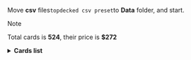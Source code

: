 Move <b>csv</b> files```topdecked csv preset```to <b>Data</b> folder, and start.

> [!NOTE]
> Total cards is <b>524</b>, their price is <b>$272</b>

<details>
  <summary><b>Cards list</b></summary>

<ul>
 <li> $0.02 <b><a href="https://scryfall.com/card/afr/45/">Air-Cult Elemental</a></b> afr - foil (1)</li>
 <li> $0.13 <b><a href="https://scryfall.com/card/afr/275/">Mountain</a></b> afr - foil (1)</li>
 <li> $0.11 <b><a href="https://scryfall.com/card/afr/274/">Mountain</a></b> afr - foil (1)</li>
 <li> $0.09 <b><a href="https://scryfall.com/card/afr/277/">Mountain</a></b> afr - foil (1)</li>
 <li> $0.12 <b><a href="https://scryfall.com/card/afr/276/">Mountain</a></b> afr - foil (1)</li>
 <li> $0.14 <b><a href="https://scryfall.com/card/afr/279/">Forest</a></b> afr - foil (1)</li>
 <li> $0.13 <b><a href="https://scryfall.com/card/afr/278/">Forest</a></b> afr - foil (1)</li>
 <li> $0.17 <b><a href="https://scryfall.com/card/afr/281/">Forest</a></b> afr - foil (1)</li>
 <li> $0.13 <b><a href="https://scryfall.com/card/afr/280/">Forest</a></b> afr - foil (1)</li>
 <li> $0.12 <b><a href="https://scryfall.com/card/afr/265/">Plains</a></b> afr - foil (1)</li>
 <li> $0.12 <b><a href="https://scryfall.com/card/afr/263/">Plains</a></b> afr - foil (1)</li>
 <li> $0.12 <b><a href="https://scryfall.com/card/afr/262/">Plains</a></b> afr - foil (1)</li>
 <li> $0.09 <b><a href="https://scryfall.com/card/afr/264/">Plains</a></b> afr - foil (1)</li>
 <li> $0.11 <b><a href="https://scryfall.com/card/afr/268/">Island</a></b> afr - foil (1)</li>
 <li> $0.08 <b><a href="https://scryfall.com/card/afr/269/">Island</a></b> afr - foil (1)</li>
 <li> $0.14 <b><a href="https://scryfall.com/card/afr/266/">Island</a></b> afr - foil (1)</li>
 <li> $0.10 <b><a href="https://scryfall.com/card/afr/267/">Island</a></b> afr - foil (1)</li>
 <li> $0.11 <b><a href="https://scryfall.com/card/afr/270/">Swamp</a></b> afr - foil (1)</li>
 <li> $0.15 <b><a href="https://scryfall.com/card/afr/272/">Swamp</a></b> afr - foil (1)</li>
 <li> $0.13 <b><a href="https://scryfall.com/card/afr/273/">Swamp</a></b> afr - foil (1)</li>
 <li> $0.12 <b><a href="https://scryfall.com/card/afr/271/">Swamp</a></b> afr - foil (1)</li>
 <li> $0.22 <b><a href="https://scryfall.com/card/afr/397/">Treasure Chest</a></b> afr - foil (1)</li>
 <li> $0.24 <b><a href="https://scryfall.com/card/afr/136/">Chaos Channeler</a></b> afr - foil (1)</li>
 <li> $0.07 <b><a href="https://scryfall.com/card/afr/46/">Arcane Investigator</a></b> afr - foil (1)</li>
 <li> $0.34 <b><a href="https://scryfall.com/card/afr/228/">Monk Class</a></b> afr - foil (1)</li>
 <li> $0.20 <b><a href="https://scryfall.com/card/afr/117/">Reaper's Talisman</a></b> afr - foil (1)</li>
 <li> $0.39 <b><a href="https://scryfall.com/card/afr/375/">Forsworn Paladin</a></b> afr - foil (1)</li>
 <li> $0.06 <b><a href="https://scryfall.com/card/afr/310/">Rimeshield Frost Giant</a></b> afr - foil (1)</li>
 <li> $0.18 <b><a href="https://scryfall.com/card/afr/84/">You Find the Villains' Lair</a></b> afr - foil (1)</li>
 <li> $0.35 <b><a href="https://scryfall.com/card/afr/33/">Portable Hole</a></b> afr - nonfoil (1)</li>
 <li> $0.11 <b><a href="https://scryfall.com/card/afr/175/">Choose Your Weapon</a></b> afr - nonfoil (1)</li>
 <li> $0.05 <b><a href="https://scryfall.com/card/afr/149/">Hulking Bugbear</a></b> afr - nonfoil (1)</li>
 <li> $0.13 <b><a href="https://scryfall.com/card/afr/105/">Gelatinous Cube</a></b> afr - nonfoil (1)</li>
 <li> $0.16 <b><a href="https://scryfall.com/card/afr/337/">Bruenor Battlehammer</a></b> afr - nonfoil (1)</li>
 <li> $0.04 <b><a href="https://scryfall.com/card/afr/231/">Shessra, Death's Whisper</a></b> afr - nonfoil (1)</li>
 <li> $0.22 <b><a href="https://scryfall.com/card/afr/371/">Yuan-Ti Malison</a></b> afr - nonfoil (1)</li>
 <li> $0.06 <b><a href="https://scryfall.com/card/afr/137/">Critical Hit</a></b> afr - nonfoil (2)</li>
 <li> $0.01 <b><a href="https://scryfall.com/card/afr/247/">Iron Golem</a></b> afr - nonfoil (1)</li>
 <li> $0.77 <b><a href="https://scryfall.com/card/afr/180/">Druid Class</a></b> afr - nonfoil (1)</li>
 <li> $0.77 <b><a href="https://scryfall.com/card/afr/180/">Druid Class</a></b> afr - nonfoil (1)</li>
 <li> $0.03 <b><a href="https://scryfall.com/card/afr/244/">Fifty Feet of Rope</a></b> afr - nonfoil (1)</li>
 <li> $1.15 <b><a href="https://scryfall.com/card/afr/62/">Iymrith, Desert Doom</a></b> afr - nonfoil (2)</li>
 <li> $0.15 <b><a href="https://scryfall.com/card/afr/21/">Ingenious Smith</a></b> afr - nonfoil (2)</li>
 <li> $0.45 <b><a href="https://scryfall.com/card/afr/29/">Paladin Class</a></b> afr - nonfoil (1)</li>
 <li> $4.07 <b><a href="https://scryfall.com/card/afr/138/">Delina, Wild Mage</a></b> afr - nonfoil (1)</li>
 <li> $0.20 <b><a href="https://scryfall.com/card/afr/98/">Drider</a></b> afr - nonfoil (2)</li>
 <li> $0.08 <b><a href="https://scryfall.com/card/afr/3/">Blink Dog</a></b> afr - nonfoil (1)</li>
 <li> $0.04 <b><a href="https://scryfall.com/card/afr/12/">Divine Smite</a></b> afr - nonfoil (1)</li>
 <li> $0.07 <b><a href="https://scryfall.com/card/afr/49/">Blue Dragon</a></b> afr - nonfoil (1)</li>
 <li> $1.28 <b><a href="https://scryfall.com/card/afr/147/">Hobgoblin Bandit Lord</a></b> afr - nonfoil (1)</li>
 <li> $0.41 <b><a href="https://scryfall.com/card/afr/243/">Eye of Vecna</a></b> afr - nonfoil (2)</li>
 <li> $0.06 <b><a href="https://scryfall.com/card/afr/54/">Displacer Beast</a></b> afr - nonfoil (3)</li>
 <li> $0.07 <b><a href="https://scryfall.com/card/afr/111/">Lightfoot Rogue</a></b> afr - nonfoil (2)</li>
 <li> $0.41 <b><a href="https://scryfall.com/card/afr/132/">Battle Cry Goblin</a></b> afr - nonfoil (2)</li>
 <li> $0.02 <b><a href="https://scryfall.com/card/afr/77/">Sudden Insight</a></b> afr - nonfoil (1)</li>
 <li> $0.21 <b><a href="https://scryfall.com/card/afr/48/">The Blackstaff of Waterdeep</a></b> afr - nonfoil (1)</li>
 <li> $0.20 <b><a href="https://scryfall.com/card/afr/125/">Warlock Class</a></b> afr - nonfoil (2)</li>
 <li> $0.17 <b><a href="https://scryfall.com/card/afr/114/">Power Word Kill</a></b> afr - nonfoil (3)</li>
 <li> $4.49 <b><a href="https://scryfall.com/card/afr/254/">Den of the Bugbear</a></b> afr - nonfoil (1)</li>
 <li> $0.07 <b><a href="https://scryfall.com/card/afr/135/">Burning Hands</a></b> afr - nonfoil (2)</li>
 <li> $0.09 <b><a href="https://scryfall.com/card/afr/240/">Bag of Holding</a></b> afr - nonfoil (1)</li>
 <li> $0.05 <b><a href="https://scryfall.com/card/afr/7/">Cloister Gargoyle</a></b> afr - nonfoil (1)</li>
 <li> $0.04 <b><a href="https://scryfall.com/card/afr/210/">Wandering Troubadour</a></b> afr - nonfoil (2)</li>
 <li> $0.04 <b><a href="https://scryfall.com/card/afr/107/">Grim Wanderer</a></b> afr - nonfoil (1)</li>
 <li> $0.20 <b><a href="https://scryfall.com/card/afr/88/">Asmodeus the Archfiend</a></b> afr - nonfoil (1)</li>
 <li> $0.04 <b><a href="https://scryfall.com/card/afr/192/">Loathsome Troll</a></b> afr - nonfoil (1)</li>
 <li> $3.10 <b><a href="https://scryfall.com/card/afr/222/">Fighter Class</a></b> afr - nonfoil (2)</li>
 <li> $0.03 <b><a href="https://scryfall.com/card/afr/76/">Split the Party</a></b> afr - nonfoil (1)</li>
 <li> $0.06 <b><a href="https://scryfall.com/card/afr/67/">Power of Persuasion</a></b> afr - nonfoil (1)</li>
 <li> $0.11 <b><a href="https://scryfall.com/card/afr/323/">Zalto, Fire Giant Duke</a></b> afr - nonfoil (2)</li>
 <li> $0.06 <b><a href="https://scryfall.com/card/afr/234/">Targ Nar, Demon-Fang Gnoll</a></b> afr - nonfoil (2)</li>
 <li> $0.04 <b><a href="https://scryfall.com/card/afr/96/">Demogorgon's Clutches</a></b> afr - nonfoil (1)</li>
 <li> $0.13 <b><a href="https://scryfall.com/card/afr/32/">Plate Armor</a></b> afr - nonfoil (2)</li>
 <li> $0.03 <b><a href="https://scryfall.com/card/afr/201/">Purple Worm</a></b> afr - nonfoil (2)</li>
 <li> $0.26 <b><a href="https://scryfall.com/card/afr/260/">Temple of the Dragon Queen</a></b> afr - nonfoil (1)</li>
 <li> $0.07 <b><a href="https://scryfall.com/card/afr/57/">Eccentric Apprentice</a></b> afr - nonfoil (2)</li>
 <li> $0.17 <b><a href="https://scryfall.com/card/afr/342/">Kalain, Reclusive Painter</a></b> afr - nonfoil (1)</li>
 <li> $0.73 <b><a href="https://scryfall.com/card/afr/200/">Prosperous Innkeeper</a></b> afr - nonfoil (1)</li>
 <li> $0.19 <b><a href="https://scryfall.com/card/afr/236/">Trelasarra, Moon Dancer</a></b> afr - nonfoil (1)</li>
 <li> $1.50 <b><a href="https://scryfall.com/card/afr/211/">Werewolf Pack Leader</a></b> afr - nonfoil (1)</li>
 <li> $0.15 <b><a href="https://scryfall.com/card/afr/127/">Wight</a></b> afr - nonfoil (1)</li>
 <li> $0.08 <b><a href="https://scryfall.com/card/afr/58/">Feywild Trickster</a></b> afr - nonfoil (1)</li>
 <li> $3.98 <b><a href="https://scryfall.com/card/afr/18/">Guardian of Faith</a></b> afr - nonfoil (1)</li>
 <li> $0.07 <b><a href="https://scryfall.com/card/afr/224/">Hama Pashar, Ruin Seeker</a></b> afr - nonfoil (1)</li>
 <li> $0.09 <b><a href="https://scryfall.com/card/afr/120/">Skullport Merchant</a></b> afr - nonfoil (1)</li>
 <li> $0.07 <b><a href="https://scryfall.com/card/afr/136/">Chaos Channeler</a></b> afr - nonfoil (1)</li>
 <li> $0.06 <b><a href="https://scryfall.com/card/afr/221/">Farideh, Devil's Chosen</a></b> afr - nonfoil (1)</li>
 <li> $0.07 <b><a href="https://scryfall.com/card/afr/44/">Aberrant Mind Sorcerer</a></b> afr - nonfoil (1)</li>
 <li> $0.24 <b><a href="https://scryfall.com/card/afr/216/">Adult Gold Dragon</a></b> afr - nonfoil (1)</li>
 <li> $0.16 <b><a href="https://scryfall.com/card/afr/353/">Evolving Wilds</a></b> afr - nonfoil (1)</li>
 <li> $0.14 <b><a href="https://scryfall.com/card/afr/255/">Dungeon Descent</a></b> afr - nonfoil (1)</li>
 <li> $0.72 <b><a href="https://scryfall.com/card/afr/233/">Sorcerer Class</a></b> afr - nonfoil (1)</li>
 <li> $0.09 <b><a href="https://scryfall.com/card/afr/59/">Fly</a></b> afr - nonfoil (1)</li>
 <li> $0.19 <b><a href="https://scryfall.com/card/afr/131/">Barbarian Class</a></b> afr - nonfoil (1)</li>
 <li> $0.22 <b><a href="https://scryfall.com/card/afr/170/">You See a Pair of Goblins</a></b> afr - nonfoil (1)</li>
 <li> $0.02 <b><a href="https://scryfall.com/card/afr/36/">Rally Maneuver</a></b> afr - nonfoil (2)</li>
 <li> $0.19 <b><a href="https://scryfall.com/card/afr/169/">You Find Some Prisoners</a></b> afr - nonfoil (1)</li>
 <li> $0.04 <b><a href="https://scryfall.com/card/afr/215/">You Meet in a Tavern</a></b> afr - nonfoil (1)</li>
 <li> $0.08 <b><a href="https://scryfall.com/card/afr/145/">Goblin Morningstar</a></b> afr - nonfoil (1)</li>
 <li> $0.06 <b><a href="https://scryfall.com/card/afr/242/">Dungeon Map</a></b> afr - nonfoil (1)</li>
 <li> $0.18 <b><a href="https://scryfall.com/card/afr/246/">Hand of Vecna</a></b> afr - nonfoil (1)</li>
 <li> $0.22 <b><a href="https://scryfall.com/card/afr/397/">Treasure Chest</a></b> afr - foil (1)</li>
 <li> $4.66 <b><a href="https://scryfall.com/card/afr/138/">Delina, Wild Mage</a></b> afr - foil (1)</li>
 <li> $4.39 <b><a href="https://scryfall.com/card/afr/87/">Acererak the Archlich</a></b> afr - foil (1)</li>
 <li> $2.62 <b><a href="https://scryfall.com/card/ddr/1/">Nissa, Voice of Zendikar</a></b> ddr - foil (1)</li>
 <li> $0.60 <b><a href="https://scryfall.com/card/ddr/36/">Ob Nixilis Reignited</a></b> ddr - foil (1)</li>
 <li> $0.47 <b><a href="https://scryfall.com/card/ddr/56/">Pestilence Demon</a></b> ddr - nonfoil (1)</li>
 <li> $0.11 <b><a href="https://scryfall.com/card/ddr/3/">Briarhorn</a></b> ddr - nonfoil (2)</li>
 <li> $0.41 <b><a href="https://scryfall.com/card/ddr/53/">Indulgent Tormentor</a></b> ddr - nonfoil (1)</li>
 <li> $0.16 <b><a href="https://scryfall.com/card/ddr/58/">Quest for the Gravelord</a></b> ddr - nonfoil (2)</li>
 <li> $0.25 <b><a href="https://scryfall.com/card/ddr/62/">Squelching Leeches</a></b> ddr - nonfoil (1)</li>
 <li> $0.23 <b><a href="https://scryfall.com/card/ddr/61/">Smallpox</a></b> ddr - nonfoil (2)</li>
 <li> $0.11 <b><a href="https://scryfall.com/card/ddr/19/">Scythe Leopard</a></b> ddr - nonfoil (2)</li>
 <li> $0.13 <b><a href="https://scryfall.com/card/ddr/45/">Despoiler of Souls</a></b> ddr - nonfoil (1)</li>
 <li> $0.08 <b><a href="https://scryfall.com/card/ddr/42/">Carrier Thrall</a></b> ddr - nonfoil (2)</li>
 <li> $0.20 <b><a href="https://scryfall.com/card/ddr/60/">Shadows of the Past</a></b> ddr - nonfoil (1)</li>
 <li> $0.10 <b><a href="https://scryfall.com/card/ddr/26/">Woodborn Behemoth</a></b> ddr - nonfoil (2)</li>
 <li> $0.93 <b><a href="https://scryfall.com/card/ddr/65/">Leechridden Swamp</a></b> ddr - nonfoil (1)</li>
 <li> $0.44 <b><a href="https://scryfall.com/card/ddr/10/">Gaea's Blessing</a></b> ddr - nonfoil (1)</li>
 <li> $0.21 <b><a href="https://scryfall.com/card/ddr/24/">Walker of the Grove</a></b> ddr - nonfoil (1)</li>
 <li> $0.19 <b><a href="https://scryfall.com/card/ddr/6/">Cloudthresher</a></b> ddr - nonfoil (1)</li>
 <li> $0.08 <b><a href="https://scryfall.com/card/ddr/12/">Jaddi Lifestrider</a></b> ddr - nonfoil (2)</li>
 <li> $0.42 <b><a href="https://scryfall.com/card/ddr/29/">Mosswort Bridge</a></b> ddr - nonfoil (1)</li>
 <li> $0.10 <b><a href="https://scryfall.com/card/ddr/20/">Seek the Horizon</a></b> ddr - nonfoil (1)</li>
 <li> $0.50 <b><a href="https://scryfall.com/card/ddr/44/">Desecration Demon</a></b> ddr - nonfoil (1)</li>
 <li> $0.51 <b><a href="https://scryfall.com/card/ddr/2/">Abundance</a></b> ddr - nonfoil (1)</li>
 <li> $0.27 <b><a href="https://scryfall.com/card/ddr/30/">Treetop Village</a></b> ddr - nonfoil (1)</li>
 <li> $0.21 <b><a href="https://scryfall.com/card/ddr/57/">Priest of the Blood Rite</a></b> ddr - nonfoil (1)</li>
 <li> $0.43 <b><a href="https://scryfall.com/card/ddr/16/">Oran-Rief Hydra</a></b> ddr - nonfoil (1)</li>
 <li> $0.47 <b><a href="https://scryfall.com/card/ddr/38/">Ambition's Cost</a></b> ddr - nonfoil (1)</li>
 <li> $0.19 <b><a href="https://scryfall.com/card/ddr/21/">Thicket Elemental</a></b> ddr - nonfoil (1)</li>
 <li> $0.04 <b><a href="https://scryfall.com/card/khm/157/">Tuskeri Firewalker</a></b> khm - foil (1)</li>
 <li> $0.26 <b><a href="https://scryfall.com/card/khm/223/">Moritte of the Frost</a></b> khm - foil (1)</li>
 <li> $0.66 <b><a href="https://scryfall.com/card/khm/397/">Mountain</a></b> khm - foil (1)</li>
 <li> $0.82 <b><a href="https://scryfall.com/card/khm/398/">Forest</a></b> khm - foil (1)</li>
 <li> $0.32 <b><a href="https://scryfall.com/card/khm/394/">Plains</a></b> khm - foil (1)</li>
 <li> $1.05 <b><a href="https://scryfall.com/card/khm/395/">Island</a></b> khm - foil (1)</li>
 <li> $0.50 <b><a href="https://scryfall.com/card/khm/396/">Swamp</a></b> khm - foil (1)</li>
 <li> $0.24 <b><a href="https://scryfall.com/card/khm/29/">Sigrid, God-Favored</a></b> khm - foil (1)</li>
 <li> $0.06 <b><a href="https://scryfall.com/card/khm/87/">Draugr Recruiter</a></b> khm - foil (1)</li>
 <li> $0.13 <b><a href="https://scryfall.com/card/khm/321/">Aegar, the Freezing Flame</a></b> khm - foil (1)</li>
 <li> $0.21 <b><a href="https://scryfall.com/card/khm/327/">Maja, Bretagard Protector</a></b> khm - foil (1)</li>
 <li> $1.31 <b><a href="https://scryfall.com/card/khm/400/">Reflections of Littjara</a></b> khm - foil (1)</li>
 <li> $0.09 <b><a href="https://scryfall.com/card/khm/8/">Divine Gambit</a></b> khm - foil (1)</li>
 <li> $0.15 <b><a href="https://scryfall.com/card/khm/105/">Raise the Draugr</a></b> khm - foil (1)</li>
 <li> $4.55 <b><a href="https://scryfall.com/card/khm/114/">Valki, God of Lies // Tibalt, Cosmic Impostor</a></b> khm - nonfoil (1)</li>
 <li> $0.03 <b><a href="https://scryfall.com/card/khm/137/">Frenzied Raider</a></b> khm - nonfoil (2)</li>
 <li> $0.06 <b><a href="https://scryfall.com/card/khm/189/">Rootless Yew</a></b> khm - nonfoil (1)</li>
 <li> $0.14 <b><a href="https://scryfall.com/card/khm/108/">Rune of Mortality</a></b> khm - nonfoil (2)</li>
 <li> $0.03 <b><a href="https://scryfall.com/card/khm/135/">Fearless Liberator</a></b> khm - nonfoil (1)</li>
 <li> $0.23 <b><a href="https://scryfall.com/card/khm/21/">Reidane, God of the Worthy // Valkmira, Protector's Shield</a></b> khm - nonfoil (1)</li>
 <li> $0.04 <b><a href="https://scryfall.com/card/khm/30/">Spectral Steel</a></b> khm - nonfoil (1)</li>
 <li> $0.01 <b><a href="https://scryfall.com/card/khm/8/">Divine Gambit</a></b> khm - nonfoil (2)</li>
 <li> $0.64 <b><a href="https://scryfall.com/card/khm/142/">Magda, Brazen Outlaw</a></b> khm - nonfoil (2)</li>
 <li> $0.08 <b><a href="https://scryfall.com/card/khm/113/">Tergrid's Shadow</a></b> khm - nonfoil (1)</li>
 <li> $0.03 <b><a href="https://scryfall.com/card/khm/128/">Crush the Weak</a></b> khm - nonfoil (1)</li>
 <li> $0.14 <b><a href="https://scryfall.com/card/khm/232/">The Trickster-God's Heist</a></b> khm - nonfoil (1)</li>
 <li> $0.06 <b><a href="https://scryfall.com/card/khm/259/">Great Hall of Starnheim</a></b> khm - nonfoil (1)</li>
 <li> $0.06 <b><a href="https://scryfall.com/card/khm/148/">Rune of Speed</a></b> khm - nonfoil (1)</li>
 <li> $0.07 <b><a href="https://scryfall.com/card/khm/166/">Elven Bow</a></b> khm - nonfoil (2)</li>
 <li> $0.08 <b><a href="https://scryfall.com/card/khm/322/">Firja, Judge of Valor</a></b> khm - nonfoil (1)</li>
 <li> $0.20 <b><a href="https://scryfall.com/card/khm/109/">Skemfar Avenger</a></b> khm - nonfoil (1)</li>
 <li> $0.13 <b><a href="https://scryfall.com/card/khm/116/">Vengeful Reaper</a></b> khm - nonfoil (2)</li>
 <li> $0.10 <b><a href="https://scryfall.com/card/khm/325/">Koll, the Forgemaster</a></b> khm - nonfoil (1)</li>
 <li> $0.08 <b><a href="https://scryfall.com/card/khm/26/">Runeforge Champion</a></b> khm - nonfoil (1)</li>
 <li> $0.03 <b><a href="https://scryfall.com/card/khm/182/">Littjara Glade-Warden</a></b> khm - nonfoil (1)</li>
 <li> $0.38 <b><a href="https://scryfall.com/card/khm/90/">Dream Devourer</a></b> khm - nonfoil (1)</li>
 <li> $0.73 <b><a href="https://scryfall.com/card/khm/9/">Doomskar</a></b> khm - nonfoil (1)</li>
 <li> $0.29 <b><a href="https://scryfall.com/card/khm/50/">Cosima, God of the Voyage // The Omenkeel</a></b> khm - nonfoil (1)</li>
 <li> $0.09 <b><a href="https://scryfall.com/card/khm/230/">Svella, Ice Shaper</a></b> khm - nonfoil (1)</li>
 <li> $0.16 <b><a href="https://scryfall.com/card/khm/264/">Littjara Mirrorlake</a></b> khm - nonfoil (1)</li>
 <li> $0.17 <b><a href="https://scryfall.com/card/khm/86/">Draugr Necromancer</a></b> khm - nonfoil (1)</li>
 <li> $0.09 <b><a href="https://scryfall.com/card/khm/212/">Harald, King of Skemfar</a></b> khm - nonfoil (1)</li>
 <li> $0.05 <b><a href="https://scryfall.com/card/khm/122/">Basalt Ravager</a></b> khm - nonfoil (1)</li>
 <li> $0.03 <b><a href="https://scryfall.com/card/khm/97/">Hailstorm Valkyrie</a></b> khm - nonfoil (1)</li>
 <li> $0.15 <b><a href="https://scryfall.com/card/khm/233/">Vega, the Watcher</a></b> khm - nonfoil (2)</li>
 <li> $0.13 <b><a href="https://scryfall.com/card/khm/265/">Port of Karfell</a></b> khm - nonfoil (1)</li>
 <li> $0.07 <b><a href="https://scryfall.com/card/khm/62/">Icebind Pillar</a></b> khm - nonfoil (1)</li>
 <li> $1.01 <b><a href="https://scryfall.com/card/khm/69/">Mystic Reflection</a></b> khm - nonfoil (1)</li>
 <li> $0.10 <b><a href="https://scryfall.com/card/khm/170/">Fynn, the Fangbearer</a></b> khm - nonfoil (1)</li>
 <li> $0.05 <b><a href="https://scryfall.com/card/khm/253/">Bretagard Stronghold</a></b> khm - nonfoil (1)</li>
 <li> $0.33 <b><a href="https://scryfall.com/card/khm/107/">Rise of the Dread Marn</a></b> khm - nonfoil (1)</li>
 <li> $0.27 <b><a href="https://scryfall.com/card/khm/250/">Axgard Armory</a></b> khm - nonfoil (1)</li>
 <li> $0.04 <b><a href="https://scryfall.com/card/khm/130/">Doomskar Titan</a></b> khm - nonfoil (1)</li>
 <li> $0.06 <b><a href="https://scryfall.com/card/khm/59/">Giant's Amulet</a></b> khm - nonfoil (1)</li>
 <li> $0.09 <b><a href="https://scryfall.com/card/khm/56/">Frost Augur</a></b> khm - nonfoil (1)</li>
 <li> $0.11 <b><a href="https://scryfall.com/card/khm/268/">Skemfar Elderhall</a></b> khm - nonfoil (1)</li>
 <li> $0.01 <b><a href="https://scryfall.com/card/khm/2/">Battershield Warrior</a></b> khm - nonfoil (1)</li>
 <li> $0.26 <b><a href="https://scryfall.com/card/khm/25/">Rune of Sustenance</a></b> khm - nonfoil (1)</li>
 <li> $0.02 <b><a href="https://scryfall.com/card/khm/200/">Aegar, the Freezing Flame</a></b> khm - nonfoil (1)</li>
 <li> $0.07 <b><a href="https://scryfall.com/card/khm/224/">Narfi, Betrayer King</a></b> khm - nonfoil (1)</li>
 <li> $0.34 <b><a href="https://scryfall.com/card/khm/244/">Replicating Ring</a></b> khm - nonfoil (1)</li>
 <li> $0.03 <b><a href="https://scryfall.com/card/khm/45/">Avalanche Caller</a></b> khm - nonfoil (1)</li>
 <li> $0.11 <b><a href="https://scryfall.com/card/khm/201/">Arni Slays the Troll</a></b> khm - nonfoil (1)</li>
 <li> $0.13 <b><a href="https://scryfall.com/card/khm/132/">Dual Strike</a></b> khm - nonfoil (1)</li>
 <li> $0.02 <b><a href="https://scryfall.com/card/khm/226/">Niko Defies Destiny</a></b> khm - nonfoil (1)</li>
 <li> $0.06 <b><a href="https://scryfall.com/card/khm/36/">Valkyrie's Sword</a></b> khm - nonfoil (1)</li>
 <li> $0.07 <b><a href="https://scryfall.com/card/khm/163/">Boreal Outrider</a></b> khm - nonfoil (1)</li>
 <li> $0.65 <b><a href="https://scryfall.com/card/khm/27/">Search for Glory</a></b> khm - nonfoil (1)</li>
 <li> $3.68 <b><a href="https://scryfall.com/card/khm/275/">The World Tree</a></b> khm - nonfoil (1)</li>
 <li> $7.00 <b><a href="https://scryfall.com/card/khm/299/">Halvar, God of Battle // Sword of the Realms</a></b> khm - nonfoil (1)</li>
 <li> $6.27 <b><a href="https://scryfall.com/card/khm/98/">Haunting Voyage</a></b> khm - nonfoil (1)</li>
 <li> $0.05 <b><a href="https://scryfall.com/card/mid/118/">Olivia's Midnight Ambush</a></b> mid - foil (1)</li>
 <li> $0.02 <b><a href="https://scryfall.com/card/mid/132/">Burn the Accursed</a></b> mid - foil (1)</li>
 <li> $0.18 <b><a href="https://scryfall.com/card/mid/383/">Mountain</a></b> mid - foil (1)</li>
 <li> $0.11 <b><a href="https://scryfall.com/card/mid/135/">Electric Revelation</a></b> mid - foil (1)</li>
 <li> $0.45 <b><a href="https://scryfall.com/card/mid/277/">Forest</a></b> mid - foil (1)</li>
 <li> $0.11 <b><a href="https://scryfall.com/card/mid/384/">Forest</a></b> mid - foil (1)</li>
 <li> $0.09 <b><a href="https://scryfall.com/card/mid/380/">Plains</a></b> mid - foil (1)</li>
 <li> $0.66 <b><a href="https://scryfall.com/card/mid/270/">Island</a></b> mid - foil (1)</li>
 <li> $0.10 <b><a href="https://scryfall.com/card/mid/381/">Island</a></b> mid - foil (1)</li>
 <li> $0.11 <b><a href="https://scryfall.com/card/mid/382/">Swamp</a></b> mid - foil (1)</li>
 <li> $0.92 <b><a href="https://scryfall.com/card/mid/273/">Swamp</a></b> mid - foil (1)</li>
 <li> $0.01 <b><a href="https://scryfall.com/card/mid/36/">Sungold Barrage</a></b> mid - foil (1)</li>
 <li> $0.01 <b><a href="https://scryfall.com/card/mid/152/">Obsessive Astronomer</a></b> mid - foil (1)</li>
 <li> $0.07 <b><a href="https://scryfall.com/card/mid/82/">Unblinking Observer</a></b> mid - foil (1)</li>
 <li> $0.11 <b><a href="https://scryfall.com/card/mid/244/">Sunrise Cavalier</a></b> mid - foil (1)</li>
 <li> $0.30 <b><a href="https://scryfall.com/card/mid/386/">Triskaidekaphile</a></b> mid - foil (1)</li>
 <li> $0.09 <b><a href="https://scryfall.com/card/mid/299/">Burly Breaker // Dire-Strain Demolisher</a></b> mid - foil (1)</li>
 <li> $0.03 <b><a href="https://scryfall.com/card/mid/293/">Harvesttide Infiltrator // Harvesttide Assailant</a></b> mid - foil (1)</li>
 <li> $0.02 <b><a href="https://scryfall.com/card/mid/84/">Arrogant Outlaw</a></b> mid - foil (1)</li>
 <li> $0.15 <b><a href="https://scryfall.com/card/mid/261/">Evolving Wilds</a></b> mid - foil (1)</li>
 <li> $0.01 <b><a href="https://scryfall.com/card/mid/127/">Abandon the Post</a></b> mid - foil (1)</li>
 <li> $0.01 <b><a href="https://scryfall.com/card/mid/22/">Gavony Trapper</a></b> mid - foil (1)</li>
 <li> $0.02 <b><a href="https://scryfall.com/card/mid/28/">Mourning Patrol // Morning Apparition</a></b> mid - foil (1)</li>
 <li> $0.14 <b><a href="https://scryfall.com/card/mid/63/">Mysterious Tome // Chilling Chronicle</a></b> mid - foil (1)</li>
 <li> $1.46 <b><a href="https://scryfall.com/card/mid/67/">Otherworldly Gaze</a></b> mid - foil (1)</li>
 <li> $0.03 <b><a href="https://scryfall.com/card/mid/83/">Vivisection</a></b> mid - nonfoil (1)</li>
 <li> $0.38 <b><a href="https://scryfall.com/card/mid/221/">Faithful Mending</a></b> mid - nonfoil (2)</li>
 <li> $0.03 <b><a href="https://scryfall.com/card/mid/75/">Skaab Wrangler</a></b> mid - nonfoil (1)</li>
 <li> $1.79 <b><a href="https://scryfall.com/card/mid/7/">Brutal Cathar // Moonrage Brute</a></b> mid - nonfoil (1)</li>
 <li> $0.07 <b><a href="https://scryfall.com/card/mid/238/">Rootcoil Creeper</a></b> mid - nonfoil (2)</li>
 <li> $0.07 <b><a href="https://scryfall.com/card/mid/238/">Rootcoil Creeper</a></b> mid - nonfoil (1)</li>
 <li> $0.02 <b><a href="https://scryfall.com/card/mid/196/">Rise of the Ants</a></b> mid - nonfoil (3)</li>
 <li> $0.31 <b><a href="https://scryfall.com/card/mid/309/">Katilda, Dawnhart Prime</a></b> mid - nonfoil (1)</li>
 <li> $0.02 <b><a href="https://scryfall.com/card/mid/65/">Ominous Roost</a></b> mid - nonfoil (2)</li>
 <li> $0.38 <b><a href="https://scryfall.com/card/mid/246/">Tovolar, Dire Overlord // Tovolar, the Midnight Scourge</a></b> mid - nonfoil (1)</li>
 <li> $0.38 <b><a href="https://scryfall.com/card/mid/246/">Tovolar, Dire Overlord // Tovolar, the Midnight Scourge</a></b> mid - nonfoil (1)</li>
 <li> $0.07 <b><a href="https://scryfall.com/card/mid/57/">Grafted Identity</a></b> mid - nonfoil (1)</li>
 <li> $0.12 <b><a href="https://scryfall.com/card/mid/183/">Dryad's Revival</a></b> mid - nonfoil (3)</li>
 <li> $0.11 <b><a href="https://scryfall.com/card/mid/173/">Brood Weaver</a></b> mid - nonfoil (1)</li>
 <li> $0.11 <b><a href="https://scryfall.com/card/mid/173/">Brood Weaver</a></b> mid - nonfoil (2)</li>
 <li> $0.10 <b><a href="https://scryfall.com/card/mid/126/">Vengeful Strangler // Strangling Grasp</a></b> mid - nonfoil (1)</li>
 <li> $0.05 <b><a href="https://scryfall.com/card/mid/297/">Village Watch // Village Reavers</a></b> mid - nonfoil (1)</li>
 <li> $0.02 <b><a href="https://scryfall.com/card/mid/300/">Dawnhart Mentor</a></b> mid - nonfoil (2)</li>
 <li> $4.32 <b><a href="https://scryfall.com/card/mid/265/">Overgrown Farmland</a></b> mid - nonfoil (1)</li>
 <li> $1.37 <b><a href="https://scryfall.com/card/mid/113/">Morbid Opportunist</a></b> mid - nonfoil (1)</li>
 <li> $0.17 <b><a href="https://scryfall.com/card/mid/187/">Hound Tamer // Untamed Pup</a></b> mid - nonfoil (1)</li>
 <li> $0.05 <b><a href="https://scryfall.com/card/mid/302/">Hound Tamer // Untamed Pup</a></b> mid - nonfoil (2)</li>
 <li> $0.47 <b><a href="https://scryfall.com/card/mid/51/">Fading Hope</a></b> mid - nonfoil (2)</li>
 <li> $0.03 <b><a href="https://scryfall.com/card/mid/70/">Phantom Carriage</a></b> mid - nonfoil (3)</li>
 <li> $0.04 <b><a href="https://scryfall.com/card/mid/251/">Winterthorn Blessing</a></b> mid - nonfoil (2)</li>
 <li> $0.12 <b><a href="https://scryfall.com/card/mid/115/">Necrosynthesis</a></b> mid - nonfoil (1)</li>
 <li> $0.06 <b><a href="https://scryfall.com/card/mid/299/">Burly Breaker // Dire-Strain Demolisher</a></b> mid - nonfoil (2)</li>
 <li> $0.21 <b><a href="https://scryfall.com/card/mid/303/">Outland Liberator // Frenzied Trapbreaker</a></b> mid - nonfoil (3)</li>
 <li> $0.03 <b><a href="https://scryfall.com/card/mid/16/">Duelcraft Trainer</a></b> mid - nonfoil (2)</li>
 <li> $0.23 <b><a href="https://scryfall.com/card/mid/235/">Rem Karolus, Stalwart Slayer</a></b> mid - nonfoil (2)</li>
 <li> $0.33 <b><a href="https://scryfall.com/card/mid/223/">Florian, Voldaren Scion</a></b> mid - nonfoil (1)</li>
 <li> $0.27 <b><a href="https://scryfall.com/card/mid/2/">Ambitious Farmhand // Seasoned Cathar</a></b> mid - nonfoil (1)</li>
 <li> $0.07 <b><a href="https://scryfall.com/card/mid/250/">Wake to Slaughter</a></b> mid - nonfoil (1)</li>
 <li> $0.02 <b><a href="https://scryfall.com/card/mid/3/">Beloved Beggar // Generous Soul</a></b> mid - nonfoil (1)</li>
 <li> $0.04 <b><a href="https://scryfall.com/card/mid/141/">Flame Channeler // Embodiment of Flame</a></b> mid - nonfoil (1)</li>
 <li> $0.08 <b><a href="https://scryfall.com/card/mid/310/">Kessig Naturalist // Lord of the Ulvenwald</a></b> mid - nonfoil (1)</li>
 <li> $0.43 <b><a href="https://scryfall.com/card/mid/234/">Old Stickfingers</a></b> mid - nonfoil (1)</li>
 <li> $0.43 <b><a href="https://scryfall.com/card/mid/159/">Smoldering Egg // Ashmouth Dragon</a></b> mid - nonfoil (1)</li>
 <li> $0.30 <b><a href="https://scryfall.com/card/mid/386/">Triskaidekaphile</a></b> mid - foil (1)</li>
 <li> $0.02 <b><a href="https://scryfall.com/card/mid/308/">Dawnhart Wardens</a></b> mid - nonfoil (1)</li>
 <li> $0.03 <b><a href="https://scryfall.com/card/mid/26/">Loyal Gryff</a></b> mid - nonfoil (1)</li>
 <li> $0.05 <b><a href="https://scryfall.com/card/mid/139/">Fangblade Brigand // Fangblade Eviscerator</a></b> mid - nonfoil (1)</li>
 <li> $0.24 <b><a href="https://scryfall.com/card/mid/34/">Sigardian Savior</a></b> mid - nonfoil (1)</li>
 <li> $0.09 <b><a href="https://scryfall.com/card/mid/205/">Turn the Earth</a></b> mid - nonfoil (1)</li>
 <li> $0.09 <b><a href="https://scryfall.com/card/mid/205/">Turn the Earth</a></b> mid - nonfoil (1)</li>
 <li> $0.16 <b><a href="https://scryfall.com/card/mid/46/">Curse of Surveillance</a></b> mid - nonfoil (1)</li>
 <li> $0.11 <b><a href="https://scryfall.com/card/mid/6/">Borrowed Time</a></b> mid - nonfoil (1)</li>
 <li> $0.02 <b><a href="https://scryfall.com/card/mid/182/">Defend the Celestus</a></b> mid - nonfoil (1)</li>
 <li> $0.32 <b><a href="https://scryfall.com/card/mid/215/">Croaking Counterpart</a></b> mid - nonfoil (1)</li>
 <li> $0.11 <b><a href="https://scryfall.com/card/mid/142/">Geistflame Reservoir</a></b> mid - nonfoil (1)</li>
 <li> $30.41 <b><a href="https://scryfall.com/card/mid/112/">The Meathook Massacre</a></b> mid - nonfoil (1)</li>
 <li> $0.03 <b><a href="https://scryfall.com/card/mom/195/">Iridescent Blademaster</a></b> mom - foil (1)</li>
 <li> $0.06 <b><a href="https://scryfall.com/card/mom/71/">Oracle of Tragedy</a></b> mom - nonfoil (1)</li>
 <li> $0.03 <b><a href="https://scryfall.com/card/mom/237/">Invasion of Moag // Bloomwielder Dryads</a></b> mom - nonfoil (1)</li>
 <li> $0.04 <b><a href="https://scryfall.com/card/mom/166/">Stoke the Flames</a></b> mom - nonfoil (1)</li>
 <li> $0.34 <b><a href="https://scryfall.com/card/mom/145/">Invasion of Kaldheim // Pyre of the World Tree</a></b> mom - nonfoil (1)</li>
 <li> $0.01 <b><a href="https://scryfall.com/card/mom/243/">Joyful Stormsculptor</a></b> mom - nonfoil (1)</li>
 <li> $0.01 <b><a href="https://scryfall.com/card/mom/248/">Mutagen Connoisseur</a></b> mom - nonfoil (1)</li>
 <li> $0.11 <b><a href="https://scryfall.com/card/mom/30/">Phyrexian Awakening</a></b> mom - nonfoil (1)</li>
 <li> $0.04 <b><a href="https://scryfall.com/card/mom/107/">Glistening Deluge</a></b> mom - nonfoil (1)</li>
 <li> $6.58 <b><a href="https://scryfall.com/card/mom/12/">Elesh Norn // The Argent Etchings</a></b> mom - nonfoil (1)</li>
 <li> $0.02 <b><a href="https://scryfall.com/card/mul/5/">Kwende, Pride of Femeref</a></b> mul - nonfoil (1)</li>
 <li> $0.06 <b><a href="https://scryfall.com/card/mul/57/">Reyav, Master Smith</a></b> mul - nonfoil (1)</li>
 <li> $1.25 <b><a href="https://scryfall.com/card/neo/472/">Thundering Raiju</a></b> neo - foil (1)</li>
 <li> $0.12 <b><a href="https://scryfall.com/card/plist/245/">Blight Sickle</a></b> plist - nonfoil (1)</li>
 <li> $3.77 <b><a href="https://scryfall.com/card/plist/475/">Noxious Ghoul</a></b> plist - nonfoil (1)</li>
 <li> $0.09 <b><a href="https://scryfall.com/card/plist/520/">Toils of Night and Day</a></b> plist - nonfoil (1)</li>
 <li> $0.66 <b><a href="https://scryfall.com/card/plist/281/">Worn Powerstone</a></b> plist - nonfoil (1)</li>
 <li> $0.49 <b><a href="https://scryfall.com/card/snc/12/">Extraction Specialist</a></b> snc - nonfoil (1)</li>
 <li> $3.31 <b><a href="https://scryfall.com/card/snc/160/">Topiary Stomper</a></b> snc - nonfoil (1)</li>
 <li> $2.16 <b><a href="https://scryfall.com/card/sta/56/">Regrowth</a></b> sta - foil (1)</li>
 <li> $3.83 <b><a href="https://scryfall.com/card/sta/13/">Brainstorm</a></b> sta - nonfoil (1)</li>
 <li> $0.12 <b><a href="https://scryfall.com/card/sta/37/">Claim the Firstborn</a></b> sta - nonfoil (1)</li>
 <li> $0.22 <b><a href="https://scryfall.com/card/sta/28/">Doom Blade</a></b> sta - nonfoil (1)</li>
 <li> $0.03 <b><a href="https://scryfall.com/card/sta/4/">Divine Gambit</a></b> sta - nonfoil (1)</li>
 <li> $0.06 <b><a href="https://scryfall.com/card/sta/23/">Whirlwind Denial</a></b> sta - nonfoil (2)</li>
 <li> $0.22 <b><a href="https://scryfall.com/card/sta/19/">Opt</a></b> sta - nonfoil (2)</li>
 <li> $0.06 <b><a href="https://scryfall.com/card/sta/49/">Adventurous Impulse</a></b> sta - nonfoil (1)</li>
 <li> $1.37 <b><a href="https://scryfall.com/card/sta/51/">Cultivate</a></b> sta - nonfoil (1)</li>
 <li> $0.08 <b><a href="https://scryfall.com/card/sta/41/">Infuriate</a></b> sta - nonfoil (2)</li>
 <li> $0.23 <b><a href="https://scryfall.com/card/sta/57/">Snakeskin Veil</a></b> sta - nonfoil (1)</li>
 <li> $0.04 <b><a href="https://scryfall.com/card/sta/24/">Agonizing Remorse</a></b> sta - nonfoil (1)</li>
 <li> $0.18 <b><a href="https://scryfall.com/card/sta/60/">Electrolyze</a></b> sta - nonfoil (1)</li>
 <li> $0.10 <b><a href="https://scryfall.com/card/sta/44/">Shock</a></b> sta - nonfoil (1)</li>
 <li> $0.47 <b><a href="https://scryfall.com/card/sta/62/">Lightning Helix</a></b> sta - nonfoil (1)</li>
 <li> $0.33 <b><a href="https://scryfall.com/card/sta/31/">Inquisition of Kozilek</a></b> sta - nonfoil (2)</li>
 <li> $0.80 <b><a href="https://scryfall.com/card/sta/17/">Mind's Desire</a></b> sta - nonfoil (1)</li>
 <li> $2.53 <b><a href="https://scryfall.com/card/sta/18/">Negate</a></b> sta - nonfoil (1)</li>
 <li> $0.08 <b><a href="https://scryfall.com/card/sta/3/">Defiant Strike</a></b> sta - nonfoil (2)</li>
 <li> $0.40 <b><a href="https://scryfall.com/card/stx/128/">Ecological Appreciation</a></b> stx - nonfoil (1)</li>
 <li> $0.20 <b><a href="https://scryfall.com/card/stx/45/">Kelpie Guide</a></b> stx - nonfoil (1)</li>
 <li> $0.04 <b><a href="https://scryfall.com/card/stx/100/">Explosive Welcome</a></b> stx - nonfoil (1)</li>
 <li> $0.13 <b><a href="https://scryfall.com/card/stx/154/">Pestilent Cauldron // Restorative Burst</a></b> stx - nonfoil (1)</li>
 <li> $0.04 <b><a href="https://scryfall.com/card/stx/56/">Symmetry Sage</a></b> stx - nonfoil (1)</li>
 <li> $1.64 <b><a href="https://scryfall.com/card/stx/279/">Kasmina, Enigma Sage</a></b> stx - nonfoil (1)</li>
 <li> $0.11 <b><a href="https://scryfall.com/card/stx/129/">Emergent Sequence</a></b> stx - nonfoil (1)</li>
 <li> $0.03 <b><a href="https://scryfall.com/card/stx/105/">Hall Monitor</a></b> stx - nonfoil (1)</li>
 <li> $0.11 <b><a href="https://scryfall.com/card/stx/171/">Creative Outburst</a></b> stx - nonfoil (1)</li>
 <li> $0.02 <b><a href="https://scryfall.com/card/stx/31/">Stonebinder's Familiar</a></b> stx - nonfoil (1)</li>
 <li> $0.12 <b><a href="https://scryfall.com/card/stx/96/">Draconic Intervention</a></b> stx - nonfoil (2)</li>
 <li> $0.19 <b><a href="https://scryfall.com/card/stx/242/">Tend the Pests</a></b> stx - nonfoil (1)</li>
 <li> $0.26 <b><a href="https://scryfall.com/card/stx/228/">Rushed Rebirth</a></b> stx - nonfoil (1)</li>
 <li> $1.33 <b><a href="https://scryfall.com/card/stx/192/">Hofri Ghostforge</a></b> stx - nonfoil (1)</li>
 <li> $1.97 <b><a href="https://scryfall.com/card/stx/81/">Plumb the Forbidden</a></b> stx - nonfoil (2)</li>
 <li> $0.17 <b><a href="https://scryfall.com/card/stx/178/">Dina, Soul Steeper</a></b> stx - nonfoil (2)</li>
 <li> $0.11 <b><a href="https://scryfall.com/card/stx/70/">Eyetwitch</a></b> stx - nonfoil (3)</li>
 <li> $0.04 <b><a href="https://scryfall.com/card/stx/224/">Returned Pastcaller</a></b> stx - nonfoil (1)</li>
 <li> $0.07 <b><a href="https://scryfall.com/card/stx/57/">Teachings of the Archaics</a></b> stx - nonfoil (1)</li>
 <li> $0.28 <b><a href="https://scryfall.com/card/stx/72/">Go Blank</a></b> stx - nonfoil (1)</li>
 <li> $0.06 <b><a href="https://scryfall.com/card/stx/123/">Bookwurm</a></b> stx - nonfoil (2)</li>
 <li> $0.12 <b><a href="https://scryfall.com/card/stx/28/">Show of Confidence</a></b> stx - nonfoil (1)</li>
 <li> $0.04 <b><a href="https://scryfall.com/card/stx/46/">Mentor's Guidance</a></b> stx - nonfoil (1)</li>
 <li> $0.18 <b><a href="https://scryfall.com/card/stx/176/">Deadly Brew</a></b> stx - nonfoil (1)</li>
 <li> $0.02 <b><a href="https://scryfall.com/card/stx/202/">Maelstrom Muse</a></b> stx - nonfoil (1)</li>
 <li> $0.12 <b><a href="https://scryfall.com/card/stx/59/">Test of Talents</a></b> stx - nonfoil (3)</li>
 <li> $0.35 <b><a href="https://scryfall.com/card/stx/26/">Secret Rendezvous</a></b> stx - nonfoil (1)</li>
 <li> $0.05 <b><a href="https://scryfall.com/card/stx/229/">Shadewing Laureate</a></b> stx - nonfoil (1)</li>
 <li> $0.05 <b><a href="https://scryfall.com/card/stx/198/">Lorehold Apprentice</a></b> stx - nonfoil (1)</li>
 <li> $1.64 <b><a href="https://scryfall.com/card/stx/262/">Access Tunnel</a></b> stx - nonfoil (2)</li>
 <li> $0.03 <b><a href="https://scryfall.com/card/stx/231/">Silverquill Apprentice</a></b> stx - nonfoil (3)</li>
 <li> $0.07 <b><a href="https://scryfall.com/card/stx/41/">Divide by Zero</a></b> stx - nonfoil (1)</li>
 <li> $0.02 <b><a href="https://scryfall.com/card/stx/135/">Karok Wrangler</a></b> stx - nonfoil (1)</li>
 <li> $0.05 <b><a href="https://scryfall.com/card/stx/134/">Honor Troll</a></b> stx - nonfoil (2)</li>
 <li> $0.03 <b><a href="https://scryfall.com/card/stx/200/">Lorehold Excavation</a></b> stx - nonfoil (2)</li>
 <li> $0.80 <b><a href="https://scryfall.com/card/stx/115/">Storm-Kiln Artist</a></b> stx - nonfoil (1)</li>
 <li> $0.02 <b><a href="https://scryfall.com/card/stx/162/">Aether Helix</a></b> stx - nonfoil (1)</li>
 <li> $0.04 <b><a href="https://scryfall.com/card/stx/88/">Tenured Inkcaster</a></b> stx - nonfoil (1)</li>
 <li> $0.02 <b><a href="https://scryfall.com/card/stx/257/">Reflective Golem</a></b> stx - nonfoil (1)</li>
 <li> $0.08 <b><a href="https://scryfall.com/card/stx/220/">Quintorius, Field Historian</a></b> stx - nonfoil (1)</li>
 <li> $0.16 <b><a href="https://scryfall.com/card/stx/207/">Mortality Spear</a></b> stx - nonfoil (1)</li>
 <li> $0.27 <b><a href="https://scryfall.com/card/stx/272/">Shineshadow Snarl</a></b> stx - nonfoil (1)</li>
 <li> $0.56 <b><a href="https://scryfall.com/card/stx/21/">Mavinda, Students' Advocate</a></b> stx - nonfoil (1)</li>
 <li> $0.02 <b><a href="https://scryfall.com/card/stx/89/">Umbral Juke</a></b> stx - nonfoil (1)</li>
 <li> $0.09 <b><a href="https://scryfall.com/card/stx/133/">Gnarled Professor</a></b> stx - nonfoil (1)</li>
 <li> $0.03 <b><a href="https://scryfall.com/card/stx/212/">Practical Research</a></b> stx - nonfoil (1)</li>
 <li> $0.04 <b><a href="https://scryfall.com/card/stx/47/">Mercurial Transformation</a></b> stx - nonfoil (1)</li>
 <li> $0.26 <b><a href="https://scryfall.com/card/stx/20/">Leonin Lightscribe</a></b> stx - nonfoil (1)</li>
 <li> $0.16 <b><a href="https://scryfall.com/card/stx/225/">Rip Apart</a></b> stx - nonfoil (1)</li>
 <li> $0.12 <b><a href="https://scryfall.com/card/stx/98/">Efreet Flamepainter</a></b> stx - nonfoil (2)</li>
 <li> $1.22 <b><a href="https://scryfall.com/card/stx/86/">Sedgemoor Witch</a></b> stx - nonfoil (1)</li>
 <li> $0.21 <b><a href="https://scryfall.com/card/stx/174/">Daemogoth Titan</a></b> stx - nonfoil (1)</li>
 <li> $0.03 <b><a href="https://scryfall.com/card/stx/169/">Closing Statement</a></b> stx - nonfoil (1)</li>
 <li> $0.05 <b><a href="https://scryfall.com/card/stx/24/">Professor of Symbology</a></b> stx - nonfoil (1)</li>
 <li> $0.25 <b><a href="https://scryfall.com/card/stx/247/">Witherbloom Apprentice</a></b> stx - nonfoil (2)</li>
 <li> $0.03 <b><a href="https://scryfall.com/card/stx/15/">Dueling Coach</a></b> stx - nonfoil (1)</li>
 <li> $0.11 <b><a href="https://scryfall.com/card/stx/127/">Dragonsguard Elite</a></b> stx - nonfoil (1)</li>
 <li> $0.20 <b><a href="https://scryfall.com/card/stx/261/">Zephyr Boots</a></b> stx - nonfoil (1)</li>
 <li> $0.13 <b><a href="https://scryfall.com/card/stx/147/">Augmenter Pugilist // Echoing Equation</a></b> stx - nonfoil (1)</li>
 <li> $0.03 <b><a href="https://scryfall.com/card/stx/91/">Academic Dispute</a></b> stx - nonfoil (1)</li>
 <li> $0.06 <b><a href="https://scryfall.com/card/stx/132/">Fortifying Draught</a></b> stx - nonfoil (1)</li>
 <li> $0.23 <b><a href="https://scryfall.com/card/stx/94/">Conspiracy Theorist</a></b> stx - nonfoil (1)</li>
 <li> $0.13 <b><a href="https://scryfall.com/card/stx/246/">Venerable Warsinger</a></b> stx - nonfoil (1)</li>
 <li> $0.34 <b><a href="https://scryfall.com/card/stx/149/">Extus, Oriq Overlord // Awaken the Blood Avatar</a></b> stx - nonfoil (1)</li>
 <li> $0.04 <b><a href="https://scryfall.com/card/stx/35/">Thunderous Orator</a></b> stx - nonfoil (1)</li>
 <li> $0.03 <b><a href="https://scryfall.com/card/stx/107/">Igneous Inspiration</a></b> stx - nonfoil (1)</li>
 <li> $0.05 <b><a href="https://scryfall.com/card/stx/205/">Manifestation Sage</a></b> stx - nonfoil (1)</li>
 <li> $0.02 <b><a href="https://scryfall.com/card/stx/78/">Necrotic Fumes</a></b> stx - nonfoil (3)</li>
 <li> $0.06 <b><a href="https://scryfall.com/card/stx/260/">Team Pennant</a></b> stx - nonfoil (1)</li>
 <li> $0.03 <b><a href="https://scryfall.com/card/stx/92/">Ardent Dustspeaker</a></b> stx - nonfoil (1)</li>
 <li> $0.06 <b><a href="https://scryfall.com/card/stx/104/">Grinning Ignus</a></b> stx - nonfoil (1)</li>
 <li> $8.89 <b><a href="https://scryfall.com/card/stx/282/">Beledros Witherbloom</a></b> stx - nonfoil (1)</li>
 <li> $0.14 <b><a href="https://scryfall.com/card/thb/284/">Mountain</a></b> thb - foil (1)</li>
 <li> $0.16 <b><a href="https://scryfall.com/card/thb/285/">Mountain</a></b> thb - foil (1)</li>
 <li> $0.20 <b><a href="https://scryfall.com/card/thb/287/">Forest</a></b> thb - foil (1)</li>
 <li> $0.08 <b><a href="https://scryfall.com/card/thb/286/">Forest</a></b> thb - foil (1)</li>
 <li> $0.23 <b><a href="https://scryfall.com/card/thb/279/">Plains</a></b> thb - foil (1)</li>
 <li> $0.19 <b><a href="https://scryfall.com/card/thb/278/">Plains</a></b> thb - foil (1)</li>
 <li> $0.17 <b><a href="https://scryfall.com/card/thb/280/">Island</a></b> thb - foil (1)</li>
 <li> $0.21 <b><a href="https://scryfall.com/card/thb/281/">Island</a></b> thb - foil (1)</li>
 <li> $0.12 <b><a href="https://scryfall.com/card/thb/282/">Swamp</a></b> thb - foil (1)</li>
 <li> $0.20 <b><a href="https://scryfall.com/card/thb/283/">Swamp</a></b> thb - foil (1)</li>
 <li> $2.27 <b><a href="https://scryfall.com/card/thb/252/">Swamp</a></b> thb - foil (1)</li>
 <li> $0.13 <b><a href="https://scryfall.com/card/thb/263/">Tymaret, Chosen from Death</a></b> thb - foil (1)</li>
 <li> $0.47 <b><a href="https://scryfall.com/card/thb/352/">Arasta of the Endless Web</a></b> thb - foil (1)</li>
 <li> $0.20 <b><a href="https://scryfall.com/card/thb/214/">Dream Trawler</a></b> thb - nonfoil (1)</li>
 <li> $0.08 <b><a href="https://scryfall.com/card/thb/69/">Stinging Lionfish</a></b> thb - nonfoil (1)</li>
 <li> $0.03 <b><a href="https://scryfall.com/card/thb/63/">Sea God's Scorn</a></b> thb - nonfoil (1)</li>
 <li> $0.02 <b><a href="https://scryfall.com/card/thb/189/">Nyx Herald</a></b> thb - nonfoil (1)</li>
 <li> $0.03 <b><a href="https://scryfall.com/card/thb/239/">Thundering Chariot</a></b> thb - nonfoil (1)</li>
 <li> $0.76 <b><a href="https://scryfall.com/card/thb/13/">Elspeth Conquers Death</a></b> thb - nonfoil (1)</li>
 <li> $0.09 <b><a href="https://scryfall.com/card/thb/237/">Soul-Guide Lantern</a></b> thb - nonfoil (1)</li>
 <li> $0.03 <b><a href="https://scryfall.com/card/thb/138/">Heroes of the Revel</a></b> thb - nonfoil (1)</li>
 <li> $0.12 <b><a href="https://scryfall.com/card/thb/156/">Storm Herald</a></b> thb - nonfoil (1)</li>
 <li> $2.74 <b><a href="https://scryfall.com/card/thb/221/">Kroxa, Titan of Death's Hunger</a></b> thb - nonfoil (1)</li>
 <li> $0.03 <b><a href="https://scryfall.com/card/thb/133/">Fateful End</a></b> thb - nonfoil (1)</li>
 <li> $0.35 <b><a href="https://scryfall.com/card/thb/170/">The First Iroan Games</a></b> thb - nonfoil (1)</li>
 <li> $0.18 <b><a href="https://scryfall.com/card/thb/228/">Staggering Insight</a></b> thb - nonfoil (1)</li>
 <li> $0.02 <b><a href="https://scryfall.com/card/thb/112/">Pharika's Spawn</a></b> thb - nonfoil (1)</li>
 <li> $0.32 <b><a href="https://scryfall.com/card/thb/234/">Mirror Shield</a></b> thb - nonfoil (1)</li>
 <li> $0.03 <b><a href="https://scryfall.com/card/thb/7/">Commanding Presence</a></b> thb - nonfoil (1)</li>
 <li> $0.17 <b><a href="https://scryfall.com/card/thb/5/">The Birth of Meletis</a></b> thb - nonfoil (1)</li>
 <li> $0.03 <b><a href="https://scryfall.com/card/thb/193/">Pheres-Band Brawler</a></b> thb - nonfoil (1)</li>
 <li> $0.06 <b><a href="https://scryfall.com/card/thb/206/">Acolyte of Affliction</a></b> thb - nonfoil (1)</li>
 <li> $0.02 <b><a href="https://scryfall.com/card/thb/59/">One with the Stars</a></b> thb - nonfoil (1)</li>
 <li> $0.05 <b><a href="https://scryfall.com/card/thb/102/">Inevitable End</a></b> thb - nonfoil (1)</li>
 <li> $0.36 <b><a href="https://scryfall.com/card/thb/98/">Gravebreaker Lamia</a></b> thb - nonfoil (1)</li>
 <li> $0.04 <b><a href="https://scryfall.com/card/thb/83/">Agonizing Remorse</a></b> thb - nonfoil (1)</li>
 <li> $0.25 <b><a href="https://scryfall.com/card/thb/33/">Reverent Hoplite</a></b> thb - nonfoil (1)</li>
 <li> $0.06 <b><a href="https://scryfall.com/card/thb/223/">Mischievous Chimera</a></b> thb - nonfoil (1)</li>
 <li> $0.26 <b><a href="https://scryfall.com/card/thb/87/">Cling to Dust</a></b> thb - nonfoil (1)</li>
 <li> $0.42 <b><a href="https://scryfall.com/card/thb/80/">Wavebreak Hippocamp</a></b> thb - nonfoil (1)</li>
 <li> $0.12 <b><a href="https://scryfall.com/card/thb/267/">Renata, Called to the Hunt</a></b> thb - nonfoil (1)</li>
 <li> $0.02 <b><a href="https://scryfall.com/card/thb/182/">Nessian Hornbeetle</a></b> thb - nonfoil (1)</li>
 <li> $0.05 <b><a href="https://scryfall.com/card/thb/132/">Escape Velocity</a></b> thb - nonfoil (1)</li>
 <li> $0.57 <b><a href="https://scryfall.com/card/thb/99/">Gray Merchant of Asphodel</a></b> thb - nonfoil (1)</li>
 <li> $0.76 <b><a href="https://scryfall.com/card/thb/121/">Underworld Dreams</a></b> thb - nonfoil (1)</li>
 <li> $0.07 <b><a href="https://scryfall.com/card/thb/209/">Atris, Oracle of Half-Truths</a></b> thb - nonfoil (1)</li>
 <li> $0.13 <b><a href="https://scryfall.com/card/thb/167/">Chainweb Aracnir</a></b> thb - nonfoil (1)</li>
 <li> $0.08 <b><a href="https://scryfall.com/card/thb/166/">The Binding of the Titans</a></b> thb - nonfoil (1)</li>
 <li> $0.04 <b><a href="https://scryfall.com/card/thb/219/">Hero of the Nyxborn</a></b> thb - nonfoil (1)</li>
 <li> $0.09 <b><a href="https://scryfall.com/card/thb/53/">Medomai's Prophecy</a></b> thb - nonfoil (1)</li>
 <li> $19.01 <b><a href="https://scryfall.com/card/thb/236/">Shadowspear</a></b> thb - nonfoil (1)</li>
 <li> $6.08 <b><a href="https://scryfall.com/card/thb/24/">Idyllic Tutor</a></b> thb - nonfoil (1)</li>
 <li> $16.49 <b><a href="https://scryfall.com/card/thb/259/">Heliod, Sun-Crowned</a></b> thb - foil (1)</li>
 <li> $2.13 <b><a href="https://scryfall.com/card/vow/46/">Welcoming Vampire</a></b> vow - foil (1)</li>
 <li> $2.52 <b><a href="https://scryfall.com/card/vow/63/">Hullbreaker Horror</a></b> vow - nonfoil (1)</li>
 <li> $0.13 <b><a href="https://scryfall.com/card/vow/186/">Ascendant Packleader</a></b> vow - nonfoil (1)</li>
 <li> $0.25 <b><a href="https://scryfall.com/card/vow/58/">Dreamshackle Geist</a></b> vow - nonfoil (1)</li>
 <li> $0.23 <b><a href="https://scryfall.com/card/vow/53/">Consuming Tide</a></b> vow - nonfoil (1)</li>
 <li> $0.48 <b><a href="https://scryfall.com/card/vow/200/">Glorious Sunrise</a></b> vow - nonfoil (1)</li>
 <li> $0.06 <b><a href="https://scryfall.com/card/vow/151/">Creepy Puppeteer</a></b> vow - nonfoil (1)</li>
</ul>

</details>
